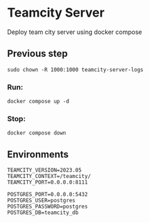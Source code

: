 # Teamcity Server

Deploy team city server using docker compose

## Previous step

```
sudo chown -R 1000:1000 teamcity-server-logs
```

### Run:

```
docker compose up -d
```

### Stop:

```
docker compose down
```

## Environments

```
TEAMCITY_VERSION=2023.05
TEAMCITY_CONTEXT=/teamcity/
TEAMCITY_PORT=0.0.0.0:8111

POSTGRES_PORT=0.0.0.0:5432
POSTGRES_USER=postgres
POSTGRES_PASSWORD=postgres
POSTGRES_DB=teamcity_db
```
